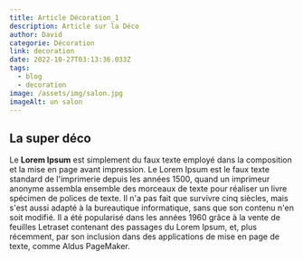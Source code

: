 ```yaml
---
title: Article Décoration_1
description: Article sur la Déco
author: David
categorie: Décoration
link: decoration
date: 2022-10-27T03:13:36.033Z
tags:
  - blog
  - decoration
image: /assets/img/salon.jpg
imageAlt: un salon
---
```

## La super déco

Le **Lorem Ipsum** est simplement du faux texte employé dans la composition et la mise en page avant impression. Le Lorem Ipsum est le faux texte standard de l'imprimerie depuis les années 1500, quand un imprimeur anonyme assembla ensemble des morceaux de texte pour réaliser un livre spécimen de polices de texte. Il n'a pas fait que survivre cinq siècles, mais s'est aussi adapté à la bureautique informatique, sans que son contenu n'en soit modifié. Il a été popularisé dans les années 1960 grâce à la vente de feuilles Letraset contenant des passages du Lorem Ipsum, et, plus récemment, par son inclusion dans des applications de mise en page de texte, comme Aldus PageMaker.